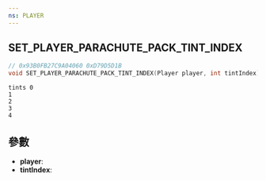 ```yaml
---
ns: PLAYER
---
```

## SET_PLAYER_PARACHUTE_PACK_TINT_INDEX

```c
// 0x93B0FB27C9A04060 0xD79D5D1B
void SET_PLAYER_PARACHUTE_PACK_TINT_INDEX(Player player, int tintIndex);
```

```
tints 0  
1   
2   
3   
4  
```

## 參數
* **player**: 
* **tintIndex**: 

